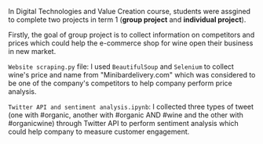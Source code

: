In Digital Technologies and Value Creation course, students were assgined to complete two projects in term 1 (**group project** and **individual project**).


Firstly, the goal of group project is to collect information on competitors and prices which could help the e-commerce shop for wine open their business in new market.

```Website scraping.py``` file: I used ```BeautifulSoup``` and ```Selenium``` to collect wine's price and name from "Minibardelivery.com" which was considered to be one of the company's competitors to help company perform price analysis.

```Twitter API and sentiment analysis.ipynb```: I collected three types of tweet (one with #organic, another with #organic AND #wine and the other with #organicwine) through Twitter API to perform sentiment analysis which could help company to measure customer engagement.

